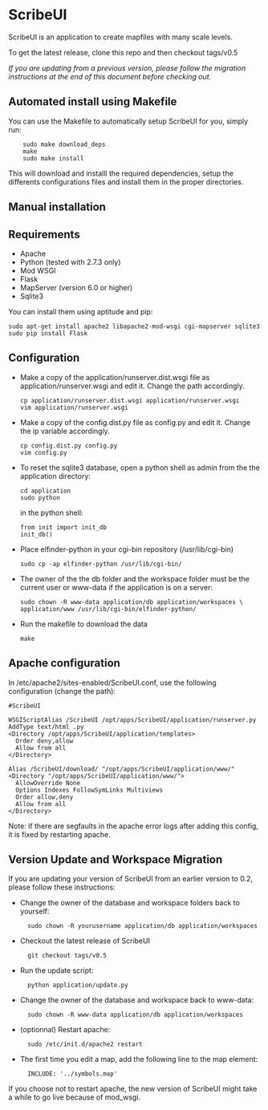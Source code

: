 ScribeUI
=========

ScribeUI is an application to create mapfiles with many scale levels.

To get the latest release, clone this repo and then checkout tags/v0.5

*If you are updating from a previous version, please follow the migration
instructions at the end of this document before checking out.*

Automated install using Makefile
------------
You can use the Makefile to automatically setup ScribeUI for you, simply run:

        sudo make download_deps
        make
        sudo make install

This will download and installl the required dependencies, setup the differents
configurations files and install them in the proper directories.

Manual installation
------------

Requirements
------------
*   Apache
*   Python (tested with 2.7.3 only)
*   Mod WSGI
*   Flask
*   MapServer (version 6.0 or higher)
*   Sqlite3

You can install them using aptitude and pip:

    sudo apt-get install apache2 libapache2-mod-wsgi cgi-mapserver sqlite3
    sudo pip install Flask

Configuration
-------------
 *  Make a copy of the application/runserver.dist.wsgi file as
    application/runserver.wsgi and edit it. Change the path accordingly.

        cp application/runserver.dist.wsgi application/runserver.wsgi
        vim application/runserver.wsgi

 *  Make a copy of the config.dist.py file as config.py and edit it. Change the
    ip variable accordingly.

        cp config.dist.py config.py
        vim config.py


 *  To reset the sqlite3 database, open a python shell as admin from the
    the application directory:

        cd application
        sudo python

    in the python shell:

        from init import init_db
        init_db()

 *  Place elfinder-python in your cgi-bin repository (/usr/lib/cgi-bin)

        sudo cp -ap elfinder-python /usr/lib/cgi-bin/

 *  The owner of the the db folder and the workspace folder must be the
    current user or www-data if the application is on a server:

        sudo chown -R www-data application/db application/workspaces \
        application/www /usr/lib/cgi-bin/elfinder-python/

 *  Run the makefile to download the data

        make


Apache configuration
--------------------
In /etc/apache2/sites-enabled/ScribeUI.conf, use the following configuration
(change the path):

    #ScribeUI     
    
    WSGIScriptAlias /ScribeUI /opt/apps/ScribeUI/application/runserver.py
    AddType text/html .py
    <Directory /opt/apps/ScribeUI/application/templates>
      Order deny,allow
      Allow from all
    </Directory>

    Alias /ScribeUI/download/ "/opt/apps/ScribeUI/application/www/"
    <Directory "/opt/apps/ScribeUI/application/www/">
      AllowOverride None
      Options Indexes FollowSymLinks Multiviews
      Order allow,deny
      Allow from all
    </Directory>

Note: if there are segfaults in the apache error logs after adding this config,
it is fixed by restarting apache.

Version Update and Workspace Migration
---------------------------------------

If you are updating your version of ScribeUI from an earlier version to 0.2,
please follow these instructions:

* Change the owner of the database and workspace folders back to yourself:

        sudo chown -R yourusername application/db application/workspaces 

* Checkout the latest release of ScribeUI

        git checkout tags/v0.5

* Run the update script:

        python application/update.py 

* Change the owner of the database and workspace back to www-data:

        sudo chown -R www-data application/db application/workspaces 

* (optionnal) Restart apache:

        sudo /etc/init.d/apache2 restart

* The first time you edit a map, add the following line to the map element:

        INCLUDE: '../symbols.map' 

If you choose not to restart apache, the new version of ScribeUI might take
a while to go live because of mod\_wsgi.
